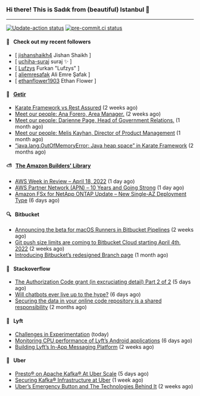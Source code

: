 ### Hi there! This is Sadık from (beautiful) Istanbul 👋

---

[![Update-action status](https://github.com/sadikkuzu/sadikkuzu/actions/workflows/sadikkuzu.yml/badge.svg)](https://github.com/sadikkuzu/sadikkuzu/actions/workflows/sadikkuzu.yml)
[![pre-commit.ci status](https://results.pre-commit.ci/badge/github/sadikkuzu/sadikkuzu/master.svg)](https://results.pre-commit.ci/latest/github/sadikkuzu/sadikkuzu/master)

#### 🔭 &nbsp; Check out my recent followers

- [ [jishanshaikh4](https://github.com/jishanshaikh4) Jishan Shaikh ]
- [ [uchiha-suraj](https://github.com/uchiha-suraj) suraj ✨  ]
- [ [Lufzys](https://github.com/Lufzys) Furkan &#34;Lufzys&#34; ]
- [ [aliemresafak](https://github.com/aliemresafak) Ali Emre Şafak ]
- [ [ethanflower1903](https://github.com/ethanflower1903) Ethan Flower ]


#### 🚀 &nbsp; [Getir](https://technology.getir.com)

- [Karate Framework vs Rest Assured](https://medium.com/getir/karate-framework-vs-rest-assured-95482a61002e?source=rss----5138a1e0a250---4) (2 weeks ago)
- [Meet our people: Ana Forero, Area Manager.](https://medium.com/getir/meet-our-people-ana-forero-area-manager-755cac4941e?source=rss----5138a1e0a250---4) (2 weeks ago)
- [Meet our people: Darienne Page, Head of Government Relations.](https://medium.com/getir/meet-our-people-darienne-page-head-of-government-relations-585f4b50b26d?source=rss----5138a1e0a250---4) (1 month ago)
- [Meet our people: Melis Kayhan, Director of Product Management](https://medium.com/getir/meet-our-people-melis-kayhan-director-of-product-management-27e8f9913648?source=rss----5138a1e0a250---4) (1 month ago)
- [“java.lang.OutOfMemoryError: Java heap space” in Karate Framework](https://medium.com/getir/java-lang-outofmemoryerror-java-heap-space-in-karate-framework-dc5ad83fcd1b?source=rss----5138a1e0a250---4) (2 months ago)


#### ⛅ &nbsp; [The Amazon Builders' Library](https://aws.amazon.com/builders-library/)

- [AWS Week in Review – April 18, 2022](https://aws.amazon.com/blogs/aws/aws-week-in-review-april-18-2022/) (1 day ago)
- [AWS Partner Network (APN) – 10 Years and Going Strong](https://aws.amazon.com/blogs/aws/aws-partner-network-apn-10-years-and-going-strong/) (1 day ago)
- [Amazon FSx for NetApp ONTAP Update – New Single-AZ Deployment Type](https://aws.amazon.com/blogs/aws/amazon-fsx-for-netapp-ontap-update-new-single-az-deployment-type/) (6 days ago)


#### 🔍 &nbsp; Bitbucket

- [Announcing the beta for macOS Runners in Bitbucket Pipelines](https://bitbucket.org/blog/beta-macos-runners-bitbucket) (2 weeks ago)
- [Git push size limits are coming to Bitbucket Cloud starting April 4th, 2022](https://bitbucket.org/blog/git-push-size-limits-are-coming-to-bitbucket-cloud-starting-april-4th-2022) (2 weeks ago)
- [Introducing Bitbucket’s redesigned Branch page](https://bitbucket.org/blog/introducing-bitbuckets-redesigned-branch-page) (1 month ago)


#### 📰 &nbsp; Stackoverflow

- [The Authorization Code grant (in excruciating detail) Part 2 of 2](https://stackoverflow.blog/2022/04/14/the-authorization-code-grant-in-excruciating-detail/) (5 days ago)
- [Will chatbots ever live up to the hype?](https://stackoverflow.blog/2022/04/13/will-chatbots-ever-live-up-to-the-hype/) (6 days ago)
- [Securing the data in your online code repository is a shared responsibility](https://stackoverflow.blog/2022/01/24/securing-the-data-in-your-online-code-repository-is-a-shared-responsibility/) (2 months ago)

#### 🚕 &nbsp; Lyft

- [Challenges in Experimentation](https://eng.lyft.com/challenges-in-experimentation-be9ab98a7ef4?source=rss----25cd379abb8---4) (today)
- [Monitoring CPU performance of Lyft’s Android applications](https://eng.lyft.com/monitoring-cpu-performance-of-lyfts-android-applications-4e36fafffe12?source=rss----25cd379abb8---4) (6 days ago)
- [Building Lyft’s In-App Messaging Platform](https://eng.lyft.com/building-lyfts-in-app-messaging-platform-f657e548c8c?source=rss----25cd379abb8---4) (2 weeks ago)

#### 🚕 &nbsp; Uber

- [Presto® on Apache Kafka® At Uber Scale](https://eng.uber.com/presto-on-apache-kafka-at-uber-scale/) (5 days ago)
- [Securing Kafka® Infrastructure at Uber](https://eng.uber.com/securing-kafka-infrastructure-at-uber/) (1 week ago)
- [Uber’s Emergency Button and The Technologies Behind It](https://eng.uber.com/ubers-emergency-button-and-the-technologies-behind-it/) (2 weeks ago)
